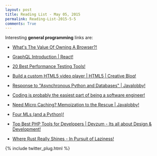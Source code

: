 ```yaml
---
layout: post
title: Reading List - May 05, 2015
permalink: Reading-List-2015-5-5
comments: True
---
```



Interesting **general programming** links are:
    
    
* <a href="https://ma.ttias.be/whats-the-value-of-owning-a-browser/" target="_blank">What's The Value Of Owning A Browser?!</a>
    
    
* <a href="https://facebook.github.io/react/blog/2015/05/01/graphql-introduction.html?utm_content=bufferce4d3&amp;utm_medium=social&amp;utm_source=twitter.com&amp;utm_campaign=buffer" target="_blank">GraphQL Introduction | React!</a>
    
    
* <a href="http://www.developersfeed.com/20-best-performance-testing-tools/" target="_blank">20 Best Performance Testing Tools!</a>
    
    
* <a href="http://www.creativebloq.com/html5/build-custom-html5-video-player-9134473" target="_blank">Build a custom HTML5 video player | HTML5 | Creative Bloq!</a>
    
    
* <a href="http://java.dzone.com/articles/response-asynchronous-python?utm_content=buffer94be4&amp;utm_medium=social&amp;utm_source=twitter.com&amp;utm_campaign=buffer" target="_blank">Response to "Asynchronous Python and Databases" | Javalobby!</a>
    
    
* <a href="https://blog.svpino.com/2015/05/04/coding-is-probably-the-easiest-part-of-being-a-software-engineer" target="_blank">Coding is probably the easiest part of being a software engineer!</a>
    
    
* <a href="http://java.dzone.com/articles/need-micro-caching-memoization-0?utm_content=buffere622d&amp;utm_medium=social&amp;utm_source=twitter.com&amp;utm_campaign=buffer" target="_blank">Need Micro Caching? Memoization to the Rescue | Javalobby!</a>
    
    
* <a href="http://thebreakfastpost.com/2015/04/22/four-mls-and-a-python/?utm_content=buffer7e452&amp;utm_medium=social&amp;utm_source=twitter.com&amp;utm_campaign=buffer" target="_blank">Four MLs (and a Python)!</a>
    
    
* <a href="http://devzum.com/2015/05/04/15-best-php-development-tools-for-2015/" target="_blank">Top Best PHP Tools for Developers | Devzum - Its all about Design & Development!</a>
    
    
* <a href="http://manishearth.github.io/blog/2015/05/03/where-rust-really-shines/?utm_content=bufferc39ff&amp;utm_medium=social&amp;utm_source=twitter.com&amp;utm_campaign=buffer" target="_blank">Where Rust Really Shines - In Pursuit of Laziness!</a>
    


{% include twitter_plug.html %}